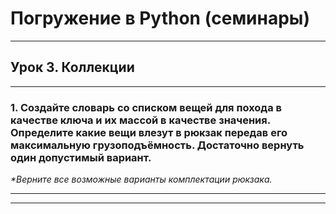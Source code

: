 # Погружение в Python (семинары)
___
## Урок 3. Коллекции
___
### 1. Создайте словарь со списком вещей для похода в качестве ключа и их массой в качестве значения. Определите какие вещи влезут в рюкзак передав его максимальную грузоподъёмность. Достаточно вернуть один допустимый вариант.
_*Верните все возможные варианты комплектации рюкзака._
___
___